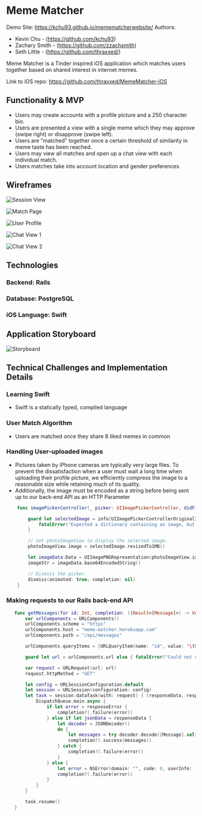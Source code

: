 # Meme Matcher
Demo Site: https://kchu93.github.io/memematcherwebsite/
Authors:
- Kevin Chu - (https://github.com/kchu93)
- Zachary Smith - (https://github.com/zzachsmith)
- Seth Little - (https://github.com/thraxxed/)

Meme Matcher is a Tinder inspired iOS application which matches users together based on shared interest in internet memes.

Link to iOS repo: https://github.com/thraxxed/MemeMatcher-iOS

## Functionality & MVP
- Users may create accounts with a profile picture and a 250 character bio.
- Users are presented a view with a single meme which they may approve (swipe right) or disapprove (swipe left).
- Users are "matched" together once a certain threshold of similarity in meme taste has been reached.
- Users may view all matches and open up a chat view with each individual match.
- Users matches take into account location and gender preferences

## Wireframes

![Session View](https://i.imgur.com/FDRIOZj.png)

![Match Page](https://i.imgur.com/3uJnNGi.png)

![User Profile](https://i.imgur.com/KIw57CN.png)

![Chat View 1](https://i.imgur.com/akrLA7v.png)

![Chat View 2](https://i.imgur.com/cLjr2zI.png)


## Technologies
### Backend: Rails
### Database: PostgreSQL
### iOS Language: Swift

## Application Storyboard
![Storyboard](https://i.imgur.com/gdg3OGX.png)

## Technical Challenges and Implementation Details
### Learning Swift
- Swift is a statically typed, compiled language

### User Match Algorithm
- Users are matched once they share 8 liked memes in common

### Handling User-uploaded images
- Pictures taken by iPhone cameras are typically very large files.  To prevent the dissatisfaction when a user must wait a long time when uploading their profile picture, we efficiently compress the image to a reasonable size while retaining much of its quality.
- Additionally, the image must be encoded as a string before being sent up to our back-end API as an HTTP Parameter

```Swift
    func imagePickerController(_ picker: UIImagePickerController, didFinishPickingMediaWithInfo info: [String : Any]) {

        guard let selectedImage = info[UIImagePickerControllerOriginalImage] as? UIImage else {
            fatalError("Expected a dictionary containing an image, but was provided the following: \(info)")
        }

        // Set photoImageView to display the selected image.
        photoImageView.image = selectedImage.resizedTo1MB()

        let imageData:Data = UIImagePNGRepresentation(photoImageView.image!)!
        imageStr = imageData.base64EncodedString()

        // Dismiss the picker.
        dismiss(animated: true, completion: nil)
    }
 ```

 ### Making requests to our Rails back-end API

 ```Swift
    func getMessages(for id: Int, completion: ((Result<[Message]>) -> Void)?) {
        var urlComponents = URLComponents()
        urlComponents.scheme = "https"
        urlComponents.host = "meme-matcher.herokuapp.com"
        urlComponents.path = "/api/messages"

        urlComponents.queryItems = [URLQueryItem(name: "id", value: "\(MemeMatcher.currentMatch)")]

        guard let url = urlComponents.url else { fatalError("Could not create URL from components") }

        var request = URLRequest(url: url)
        request.httpMethod = "GET"

        let config = URLSessionConfiguration.default
        let session = URLSession(configuration: config)
        let task = session.dataTask(with: request) { (responseData, response, responseError) in
            DispatchQueue.main.async {
                if let error = responseError {
                    completion?(.failure(error))
                } else if let jsonData = responseData {
                    let decoder = JSONDecoder()
                    do {
                        let messages = try decoder.decode([Message].self, from: jsonData)
                        completion?(.success(messages))
                    } catch {
                        completion?(.failure(error))
                    }
                } else {
                    let error = NSError(domain: "", code: 0, userInfo: [NSLocalizedDescriptionKey : "Data was not retrieved from request"]) as Error
                    completion?(.failure(error))
                }
            }
        }

        task.resume()
    }
 ```
